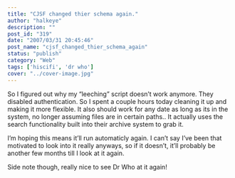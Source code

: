 ```yaml
---
title: "CJSF changed thier schema again."
author: "halkeye"
description: ""
post_id: "319"
date: "2007/03/31 20:45:46"
post_name: "cjsf_changed_thier_schema_again"
status: "publish"
category: "Web"
tags: ['hiscifi', 'dr who']
cover: "../cover-image.jpg"
---
```


So I figured out why my “leeching” script doesn’t work anymore. They disabled authentication. So I spent a couple hours today cleaning it up and making it more flexible. It also should work for any date as long as its in the system, no longer assuming files are in certain paths.. It actually uses the search functionality built into their archive system to grab it.




I’m hoping this means it’ll run automaticly again. I can’t say I’ve been that motivated to look into it really anyways, so if it doesn’t, it’ll probably be another few months till I look at it again.




Side note though, really nice to see Dr Who at it again!
